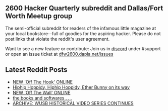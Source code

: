 ## 2600 Hacker Quarterly subreddit and Dallas/Fort Worth Meetup group
The semi-official subreddit for readers of the infamous little magazine at your local bookstore--full of goodies for the aspiring hacker. Please do not post links that violate the reddit's user agreement.

Want to see a new feature or contribute: 
Join us in [discord](https://dfw2600.dapla.net/chat) under #support or open an issue ticket at [dfw2600.dapla.net/issues](https://dfw2600.dapla.net/issues)

## Latest Reddit Posts
<!-- BLOG-POST-LIST:START -->
- [NEW 'Off The Hook' ONLINE](https://2600.com/hook/05-04-2023)
- [Hiphip Hoppidy, Hiphip Hoppidy, Ether Bunny on its way](https://www.reddit.com/r/2600/comments/12cx6lw/hiphip_hoppidy_hiphip_hoppidy_ether_bunny_on_its/)
- [NEW 'Off The Wall' ONLINE](https://2600.com/wall/04-04-2023)
- [the books and softwares . . .](https://www.reddit.com/r/2600/comments/12c1k83/the_books_and_softwares/)
- [ARCHIVE: WUSB HISTORICAL VIDEO SERIES CONTINUES](https://2600.com/content/archive-wusb-historical-video-series-continues)
<!-- BLOG-POST-LIST:END -->
